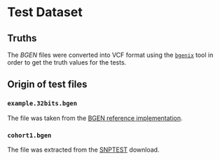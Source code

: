 
# Test Dataset

## Truths

The *BGEN* files were converted into VCF format using the
[`bgenix`](https://bitbucket.org/gavinband/bgen/wiki/bgenix) tool in order to
get the truth values for the tests.


## Origin of test files

### `example.32bits.bgen`

The file was taken from the [BGEN reference
implementation](https://bitbucket.org/gavinband/bgen).

### `cohort1.bgen`

The file was extracted from the
[SNPTEST](https://mathgen.stats.ox.ac.uk/genetics_software/snptest/snptest.html#download)
download.
